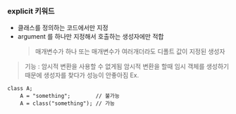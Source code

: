 ### explicit 키워드
- 클래스를 정의하는 코드에서만 지정
- argument 를 하나만 지정해서 호출하는 생성자에만 적합
    > 매개변수가 하나 또는 매개변수가 여러개더라도 디폴트 값이 지정된 생성자

> 기능 : 암시적 변환을 사용할 수 없게됨
> 암시적 변환을 할때 임시 객체를 생성하기 때문에 생성자를 찾다가 성능이 안좋아짐
Ex.
```
class A;
    A = "something";        // 불가능
    A = class("something"); // 가능
```
